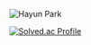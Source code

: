 

![Hayun Park](https://capsule-render.vercel.app/api?type=venom&height=200&text=Hayun%20Park.&fontSize=70&color=0:8871e5,100:b678c4&stroke=b678c4)


[![Solved.ac Profile](http://mazassumnida.wtf/api/v2/generate_badge?boj=gkahsdl)](https://solved.ac/gkahsdl/)


<!--
마크다운으로 주석 처리
[![Top Langs](https://github-readme-stats.vercel.app/api/top-langs/?username=Hayun218&langs_count=8)](https://github.com/Hayun218/github-readme-stats)


[![Hits](https://hits.seeyoufarm.com/api/count/incr/badge.svg?url=https%3A%2F%2Fgithub.com%2FHayun218%2Fhit-counter&count_bg=%23FF9500&title_bg=%23555555&icon=&icon_color=%23E7E7E7&title=hits&edge_flat=false)](https://hits.seeyoufarm.com)
-->
